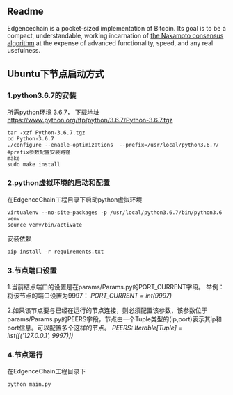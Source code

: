 
## Readme


Edgencechain is a pocket-sized implementation of Bitcoin. Its goal is to
be a compact, understandable, working incarnation of 
[the Nakamoto consensus algorithm](https://github.com/EdgeIntelligenceChain/Materials2Study/blob/master/%E6%AF%94%E7%89%B9%E5%B8%81%E7%99%BD%E7%9A%AE%E4%B9%A6.pdf) at the
expense of advanced functionality, speed, and any real usefulness.


## Ubuntu下节点启动方式

### 1.python3.6.7的安装
所需python环境 3.6.7， 下载地址 https://www.python.org/ftp/python/3.6.7/Python-3.6.7.tgz 
```
tar -xzf Python-3.6.7.tgz
cd Python-3.6.7
./configure --enable-optimizations  --prefix=/usr/local/python3.6.7/
#prefix参数配置安装路径
make 
sudo make install
```

### 2.python虚拟环境的启动和配置
在EdgenceChain工程目录下启动python虚拟环境
```
virtualenv --no-site-packages -p /usr/local/python3.6.7/bin/python3.6  venv
source venv/bin/activate
```
安装依赖
```
pip install -r requirements.txt
```

### 3.节点端口设置
1.当前结点端口的设置是在params/Params.py的PORT_CURRENT字段。 举例：将该节点的端口设置为9997： 
*PORT_CURRENT = int(9997)*

2.如果该节点要与已经在运行的节点连接，则必须配置该参数，该参数位于params/Params.py的PEERS字段，节点由一个Tuple类型的(ip,port)表示其ip和port信息。可以配置多个这样的节点。 
*PEERS: Iterable[Tuple] = list([('127.0.0.1', 9997)])*

### 4.节点运行
在EdgenceChain工程目录下
```
python main.py
```
